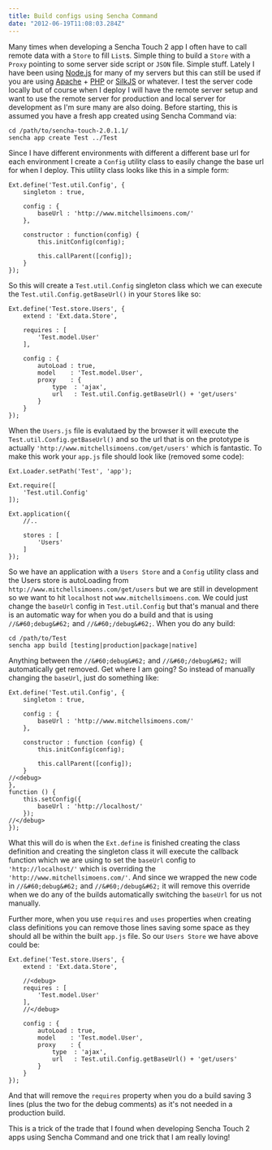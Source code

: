 ```yaml
---
title: Build configs using Sencha Command
date: "2012-06-19T11:08:03.284Z"
---
```


Many times when developing a Sencha Touch 2 app I often have to call remote data with a `Store` to fill `List`s. Simple thing to build a `Store` with a `Proxy` pointing to some server side script or `JSON` file. Simple stuff. Lately I have been using <a href="http://nodejs.org/" title="Node.js" target="_blank">Node.js</a> for many of my servers but this can still be used if you are using <a href="http://www.apache.org/" title="Apache" target="_blank">Apache</a> + <a href="http://www.php.net/" title="PHP" target="_blank">PHP</a> or <a href="http://www.silkjs.org/" title="SilkJS" target="_blank">SilkJS</a> or whatever. I test the server code locally but of course when I deploy I will have the remote server setup and want to use the remote server for production and local server for development as I'm sure many are also doing. Before starting, this is assumed you have a fresh app created using Sencha Command via:

    cd /path/to/sencha-touch-2.0.1.1/
    sencha app create Test ../Test

Since I have different environments with different a different base url for each environment I create a `Config` utility class to easily change the base url for when I deploy. This utility class looks like this in a simple form:

    Ext.define('Test.util.Config', {
        singleton : true,

        config : {
            baseUrl : 'http://www.mitchellsimoens.com/'
        },

        constructor : function(config) {
            this.initConfig(config);

            this.callParent([config]);
        }
    });

So this will create a `Test.util.Config` singleton class which we can execute the `Test.util.Config.getBaseUrl()` in your `Store`s like so:

    Ext.define('Test.store.Users', {
        extend : 'Ext.data.Store',

        requires : [
            'Test.model.User'
        ],

        config : {
            autoLoad : true,
            model    : 'Test.model.User',
            proxy    : {
                type  : 'ajax',
                url   : Test.util.Config.getBaseUrl() + 'get/users'
            }
        }
    });

When the `Users.js` file is evalutaed by the browser it will execute the `Test.util.Config.getBaseUrl()` and so the url that is on the prototype is actually `'http://www.mitchellsimoens.com/get/users'` which is fantastic. To make this work your `app.js` file should look like (removed some code):

    Ext.Loader.setPath('Test', 'app');

    Ext.require([
        'Test.util.Config'
    ]);

    Ext.application({
        //..

        stores : [
            'Users'
        ]
    });

So we have an application with a `Users Store` and a `Config` utility class and the Users store is autoLoading from `http://www.mitchellsimoens.com/get/users` but we are still in development so we want to hit `localhost` not `www.mitchellsimoens.com`. We could just change the `baseUrl` config in `Test.util.Config` but that's manual and there is an automatic way for when you do a build and that is using `//&#60;debug&#62;` and `//&#60;/debug&#62;`. When you do any build:

    cd /path/to/Test
    sencha app build [testing|production|package|native]

Anything between the `//&#60;debug&#62;` and `//&#60;/debug&#62;` will automatically get removed. Get where I am going? So instead of manually changing the `baseUrl`, just do something like:

    Ext.define('Test.util.Config', {
        singleton : true,

        config : {
            baseUrl : 'http://www.mitchellsimoens.com/'
        },

        constructor : function (config) {
            this.initConfig(config);

            this.callParent([config]);
        }
    //<debug>
    },
    function () {
        this.setConfig({
            baseUrl : 'http://localhost/'
        });
    //</debug>
    });

What this will do is when the `Ext.define` is finished creating the class definition and creating the singleton class it will execute the callback function which we are using to set the `baseUrl` config to `'http://localhost/'` which is overriding the `'http://www.mitchellsimoens.com/'`. And since we wrapped the new code in `//&#60;debug&#62;` and `//&#60;/debug&#62;` it will remove this override when we do any of the builds automatically switching the `baseUrl` for us not manually.

Further more, when you use `requires` and `uses` properties when creating class definitions you can remove those lines saving some space as they should all be within the built `app.js` file. So our `Users Store` we have above could be:

    Ext.define('Test.store.Users', {
        extend : 'Ext.data.Store',

        //<debug>
        requires : [
            'Test.model.User'
        ],
        //</debug>

        config : {
            autoLoad : true,
            model    : 'Test.model.User',
            proxy    : {
                type  : 'ajax',
                url   : Test.util.Config.getBaseUrl() + 'get/users'
            }
        }
    });

And that will remove the `requires` property when you do a build saving 3 lines (plus the two for the debug comments) as it's not needed in a production build.

This is a trick of the trade that I found when developing Sencha Touch 2 apps using Sencha Command and one trick that I am really loving!
